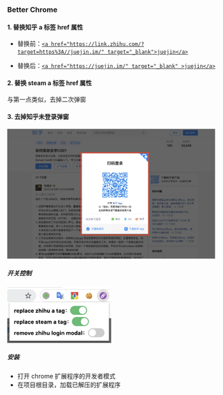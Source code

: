 ### Better Chrome

#### 1. 替换知乎 a 标签 href 属性

- 替换前：<a href="https://link.zhihu.com/?target=https%3A//juejin.im/" target="_blank">`<a href="https://link.zhihu.com/?target=https%3A//juejin.im/" target="_blank">juejin</a>`</a>

- 替换后：<a href="https://juejin.im/" target="_blank">`<a href="https://juejin.im/" target="_blank" >juejin</a>`</a>

#### 2. 替换 steam a 标签 href 属性

与第一点类似，去掉二次弹窗

#### 3. 去掉知乎未登录弹窗

<img width="480" src="./remove_zhihu_login_modal.png" />

##### 开关控制

<img width="240" src="./function_switch.png" />

##### 安装

- 打开 chrome 扩展程序的开发者模式
- 在项目根目录，加载已解压的扩展程序
